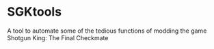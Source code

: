 # SGKtools
A tool to automate some of the tedious functions of modding the game Shotgun King: The Final Checkmate
